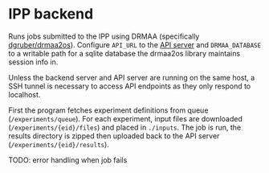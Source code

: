 # IPP backend
Runs jobs submitted to the IPP using DRMAA (specifically [dgruber/drmaa2os](https://github.com/dgruber/drmaa2os)). Configure `API_URL` to the [API server](https://github.com/CBICA/IPP-API) and `DRMAA_DATABASE` to a writable path for a sqlite database the drmaa2os library maintains session info in.

Unless the backend server and API server are running on the same host, a SSH tunnel is necessary to access API endpoints as they only respond to localhost.

First the program fetches experiment definitions from queue (`/experiments/queue`). For each experiment, input files are downloaded (`/experiments/{eid}/files`) and placed in `./inputs`. The job is run, the results directory is zipped then uploaded back to the API server (`/experiments/{eid}/results`).

TODO: error handling when job fails
